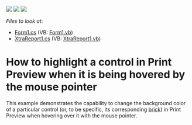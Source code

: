 <!-- default badges list -->
![](https://img.shields.io/endpoint?url=https://codecentral.devexpress.com/api/v1/VersionRange/128601155/12.2.4%2B)
[![](https://img.shields.io/badge/Open_in_DevExpress_Support_Center-FF7200?style=flat-square&logo=DevExpress&logoColor=white)](https://supportcenter.devexpress.com/ticket/details/E3426)
[![](https://img.shields.io/badge/📖_How_to_use_DevExpress_Examples-e9f6fc?style=flat-square)](https://docs.devexpress.com/GeneralInformation/403183)
<!-- default badges end -->
<!-- default file list -->
*Files to look at*:

* [Form1.cs](./CS/ControlHighlighting/Form1.cs) (VB: [Form1.vb](./VB/ControlHighlighting/Form1.vb))
* [XtraReport1.cs](./CS/ControlHighlighting/XtraReport1.cs) (VB: [XtraReport1.vb](./VB/ControlHighlighting/XtraReport1.vb))
<!-- default file list end -->
# How to highlight a control in Print Preview when it is being hovered by the mouse pointer


<p>This example demonstrates the capability to change the background color of a particular control (or, to be specific, its corresponding <a href="http://documentation.devexpress.com/#WindowsForms/CustomDocument88"><u>brick</u></a>) in Print Preview when hovering over it with the mouse pointer.</p>

<br/>


